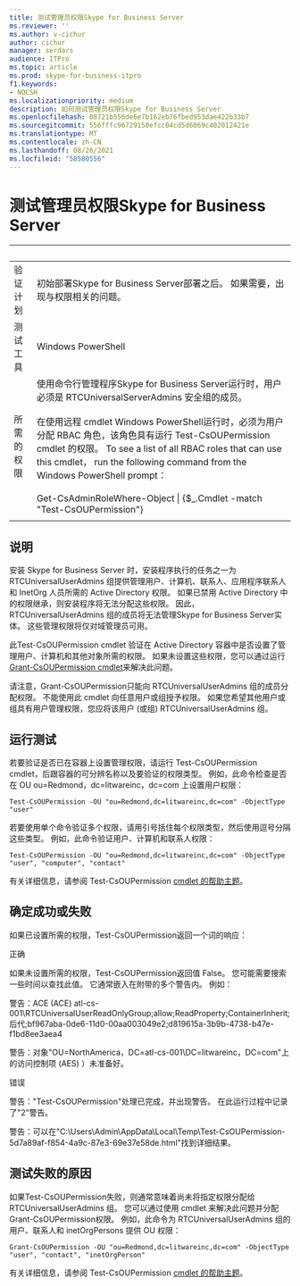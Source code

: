 ```yaml
---
title: 测试管理员权限Skype for Business Server
ms.reviewer: ''
ms.author: v-cichur
author: cichur
manager: serdars
audience: ITPro
ms.topic: article
ms.prod: skype-for-business-itpro
f1.keywords:
- NOCSH
ms.localizationpriority: medium
description: 如何测试管理员权限Skype for Business Server
ms.openlocfilehash: 08721b556de6e7b162eb76fbed953dae422b33b7
ms.sourcegitcommit: 556fffc96729150efcc04cd5d6069c402012421e
ms.translationtype: MT
ms.contentlocale: zh-CN
ms.lasthandoff: 08/26/2021
ms.locfileid: "58580556"
---
```

# <a name="testing-admin-permissions-in-skype-for-business-server"></a>测试管理员权限Skype for Business Server

|&nbsp; |&nbsp; |
|--|--|
|验证计划|初始部署Skype for Business Server部署之后。 如果需要，出现与权限相关的问题。|
|测试工具|Windows PowerShell|
|所需的权限|使用命令行管理程序Skype for Business Server运行时，用户必须是 RTCUniversalServerAdmins 安全组的成员。<br><br/>在使用远程 cmdlet Windows PowerShell运行时，必须为用户分配 RBAC 角色，该角色具有运行 Test-CsOUPermission cmdlet 的权限。 To see a list of all RBAC roles that can use this cmdlet， run the following command from the Windows PowerShell prompt：<br/><br/>Get-CsAdminRoleWhere-Object \| {$_.Cmdlet -match "Test-CsOUPermission"}|
|||

## <a name="description"></a>说明

安装 Skype for Business Server 时，安装程序执行的任务之一为 RTCUniversalUserAdmins 组提供管理用户、计算机、联系人、应用程序联系人和 InetOrg 人员所需的 Active Directory 权限。 如果已禁用 Active Directory 中的权限继承，则安装程序将无法分配这些权限。 因此，RTCUniversalUserAdmins 组的成员将无法管理Skype for Business Server实体。 这些管理权限将仅对域管理员可用。 

此Test-CsOUPermission cmdlet 验证在 Active Directory 容器中是否设置了管理用户、计算机和其他对象所需的权限。 如果未设置这些权限，您可以通过运行 [Grant-CsOUPermission cmdlet](/powershell/module/skype/Grant-CsOUPermission)来解决此问题。 

请注意，Grant-CsOUPermission只能向 RTCUniversalUserAdmins 组的成员分配权限。 不能使用此 cmdlet 向任意用户或组授予权限。 如果您希望其他用户或组具有用户管理权限，您应将该用户 (或组) RTCUniversalUserAdmins 组。 


## <a name="running-the-test"></a>运行测试

若要验证是否已在容器上设置管理权限，请运行 Test-CsOUPermission cmdlet，后跟容器的可分辨名称以及要验证的权限类型。 例如，此命令检查是否在 OU ou=Redmond，dc=litwareinc，dc=com 上设置用户权限：

`Test-CsOUPermission -OU "ou=Redmond,dc=litwareinc,dc=com" -ObjectType "user"`

若要使用单个命令验证多个权限，请用引号括住每个权限类型，然后使用逗号分隔这些类型。 例如，此命令验证用户、计算机和联系人权限：

`Test-CsOUPermission -OU "ou=Redmond,dc=litwareinc,dc=com" -ObjectType "user", "computer", "contact"`

有关详细信息，请参阅 Test-CsOUPermission [cmdlet 的帮助主题](/powershell/module/skype/test-csoupermission)。

## <a name="determining-success-or-failure"></a>确定成功或失败

如果已设置所需的权限，Test-CsOUPermission返回一个词的响应：

正确

如果未设置所需的权限，Test-CsOUPermission返回值 False。 您可能需要搜索一些时间以查找此值。 它通常嵌入在附带的多个警告内。 例如：

警告：ACE (ACE) atl-cs-001\RTCUniversalUserReadOnlyGroup;allow;ReadProperty;ContainerInherit;后代;bf967aba-0de6-11d0-00aa003049e2;d819615a-3b9b-4738-b47e-f1bd8ee3aea4 

警告：对象"OU=NorthAmerica，DC=atl-cs-001\DC=litwareinc，DC=com"上的访问控制项 (AES) ）未准备好。 

错误 

警告："Test-CsOUPermission"处理已完成，并出现警告。 在此运行过程中记录了"2"警告。 

警告：可以在"C:\Users\Admin\AppData\Local\Temp\Test-CsOUPermission-5d7a89af-f854-4a9c-87e3-69e37e58de.html"找到详细结果。 

## <a name="reasons-why-the-test-might-have-failed"></a>测试失败的原因

如果Test-CsOUPermission失败，则通常意味着尚未将指定权限分配给 RTCUniversalUserAdmins 组。 您可以通过使用 cmdlet 来解决此问题并分配Grant-CsOUPermission权限。 例如，此命令为 RTCUniversalUserAdmins 组的用户、联系人和 inetOrgPersons 提供 OU 权限：

`Grant-CsOUPermission -OU "ou=Redmond,dc=litwareinc,dc=com" -ObjectType "user", "contact", "inetOrgPerson"`

有关详细信息，请参阅 Test-CsOUPermission [cmdlet 的帮助主题](/powershell/module/skype/test-csoupermission)。